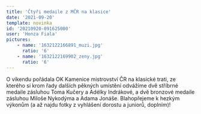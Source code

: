 ```yaml
---
title: 'Čtyři medaile z MČR na klasice'
date: '2021-09-20'
template: novinka
id: '20210920-091625000'
user: 'Honza Fiala'
pictures:
    - name: '1632122166891_muzi.jpg'
      ratio: '6'
    - name: '1632122169902_zeny.jpg'
      ratio: '6'
---
```

O víkendu pořádala OK Kamenice mistrovství ČR na klasické trati, ze kterého si krom řady dalších pěkných umístění odvážíme dvě stříbrné medaile zásluhou Toma Kučery a Adélky Indrákové, a dvě bronzové medaile zásluhou Miloše Nykodýma a Adama Jonáše.
Blahopřejeme k hezkým výkonům (a až najdu fotky z vyhlášení dorostu a juniorů, doplním)!
